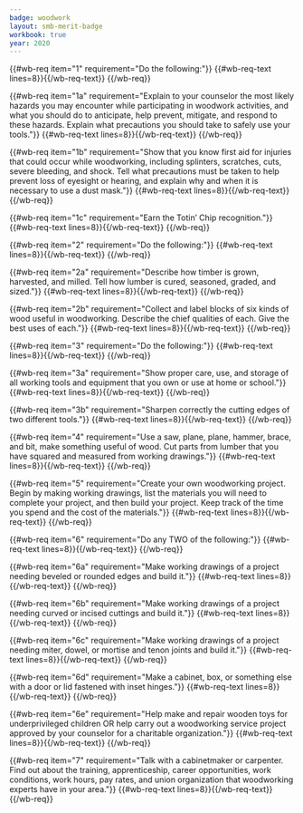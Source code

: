 ```yaml
---
badge: woodwork
layout: smb-merit-badge
workbook: true
year: 2020
---
```



{{#wb-req item="1" requirement="Do the following:"}}
{{#wb-req-text lines=8}}{{/wb-req-text}}
{{/wb-req}}

{{#wb-req item="1a" requirement="Explain to your counselor the most likely hazards you may encounter while participating in woodwork activities, and what you should do to anticipate, help prevent, mitigate, and respond to these hazards. Explain what precautions you should take to safely use your tools."}}
{{#wb-req-text lines=8}}{{/wb-req-text}}
{{/wb-req}}

{{#wb-req item="1b" requirement="Show that you know first aid for injuries that could occur while woodworking, including splinters, scratches, cuts, severe bleeding, and shock. Tell what precautions must be taken to help prevent loss of eyesight or hearing, and explain why and when it is necessary to use a dust mask."}}
{{#wb-req-text lines=8}}{{/wb-req-text}}
{{/wb-req}}

{{#wb-req item="1c" requirement="Earn the Totin’ Chip recognition."}}
{{#wb-req-text lines=8}}{{/wb-req-text}}
{{/wb-req}}

{{#wb-req item="2" requirement="Do the following:"}}
{{#wb-req-text lines=8}}{{/wb-req-text}}
{{/wb-req}}

{{#wb-req item="2a" requirement="Describe how timber is grown, harvested, and milled. Tell how lumber is cured, seasoned, graded, and sized."}}
{{#wb-req-text lines=8}}{{/wb-req-text}}
{{/wb-req}}

{{#wb-req item="2b" requirement="Collect and label blocks of six kinds of wood useful in woodworking. Describe the chief qualities of each. Give the best uses of each."}}
{{#wb-req-text lines=8}}{{/wb-req-text}}
{{/wb-req}}

{{#wb-req item="3" requirement="Do the following:"}}
{{#wb-req-text lines=8}}{{/wb-req-text}}
{{/wb-req}}

{{#wb-req item="3a" requirement="Show proper care, use, and storage of all working tools and equipment that you own or use at home or school."}}
{{#wb-req-text lines=8}}{{/wb-req-text}}
{{/wb-req}}

{{#wb-req item="3b" requirement="Sharpen correctly the cutting edges of two different tools."}}
{{#wb-req-text lines=8}}{{/wb-req-text}}
{{/wb-req}}

{{#wb-req item="4" requirement="Use a saw, plane, plane, hammer, brace, and bit, make something useful of wood. Cut parts from lumber that you have squared and measured from working drawings."}}
{{#wb-req-text lines=8}}{{/wb-req-text}}
{{/wb-req}}

{{#wb-req item="5" requirement="Create your own woodworking project. Begin by making working drawings, list the materials you will need to complete your project, and then build your project. Keep track of the time you spend and the cost of the materials."}}
{{#wb-req-text lines=8}}{{/wb-req-text}}
{{/wb-req}}

{{#wb-req item="6" requirement="Do any TWO of the following:"}}
{{#wb-req-text lines=8}}{{/wb-req-text}}
{{/wb-req}}

{{#wb-req item="6a" requirement="Make working drawings of a project needing beveled or rounded edges and build it."}}
{{#wb-req-text lines=8}}{{/wb-req-text}}
{{/wb-req}}

{{#wb-req item="6b" requirement="Make working drawings of a project needing curved or incised cuttings and build it."}}
{{#wb-req-text lines=8}}{{/wb-req-text}}
{{/wb-req}}

{{#wb-req item="6c" requirement="Make working drawings of a project needing miter, dowel, or mortise and tenon joints and build it."}}
{{#wb-req-text lines=8}}{{/wb-req-text}}
{{/wb-req}}

{{#wb-req item="6d" requirement="Make a cabinet, box, or something else with a door or lid fastened with inset hinges."}}
{{#wb-req-text lines=8}}{{/wb-req-text}}
{{/wb-req}}

{{#wb-req item="6e" requirement="Help make and repair wooden toys for underprivileged children OR help carry out a woodworking service project approved by your counselor for a charitable organization."}}
{{#wb-req-text lines=8}}{{/wb-req-text}}
{{/wb-req}}

{{#wb-req item="7" requirement="Talk with a cabinetmaker or carpenter. Find out about the training, apprenticeship, career opportunities, work conditions, work hours, pay rates, and union organization that woodworking experts have in your area."}}
{{#wb-req-text lines=8}}{{/wb-req-text}}
{{/wb-req}}
